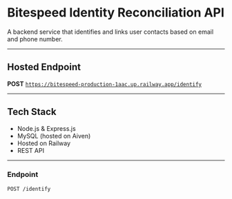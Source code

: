 # Bitespeed Identity Reconciliation API

A backend service that identifies and links user contacts based on email and phone number.

---

##  Hosted Endpoint

**POST** [`https://bitespeed-production-1aac.up.railway.app/identify`](https://bitespeed-production-1aac.up.railway.app/identify)

---

##  Tech Stack

- Node.js & Express.js
- MySQL (hosted on Aiven)
- Hosted on Railway
- REST API

---



### Endpoint
`POST /identify`

